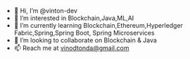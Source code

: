 - 👋 Hi, I’m @vinton-dev
- 👀 I’m interested in Blockchain,Java,ML,AI
- 🌱 I’m currently learning Blockchain,Ethereum,Hyperledger Fabric,Spring,Spring Boot, Spring Microservices
- 💞️ I’m looking to collaborate on Blockchain & Java
- 📫 Reach me at vinodtonda@gmail.com

<!---
vinton-dev/vinton-dev is a ✨ special ✨ repository because its `README.md` (this file) appears on your GitHub profile.
You can click the Preview link to take a look at your changes.
--->
